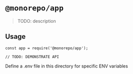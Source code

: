 # `@monorepo/app`

> TODO: description

## Usage

```
const app = require('@monorepo/app');

// TODO: DEMONSTRATE API
```

Define a .env file in this directory for specific ENV variables